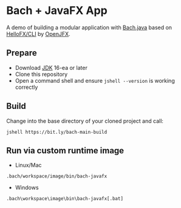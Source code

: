 # Bach + JavaFX App

A demo of building a modular application with [Bach.java] based on [HelloFX/CLI](https://github.com/openjfx/samples/tree/master/HelloFX/CLI) by [OpenJFX].

## Prepare

- Download [JDK] 16-ea or later
- Clone this repository
- Open a command shell and ensure `jshell --version` is working correctly

## Build

Change into the base directory of your cloned project and call:

```shell script
jshell https://bit.ly/bach-main-build
```

## Run via custom runtime image

- Linux/Mac
```shell script
.bach/workspace/image/bin/bach-javafx
```

- Windows
```shell script
.bach\workspace\image\bin\bach-javafx[.bat]
```


[Bach.java]: https://github.com/sormuras/bach
[JDK]: https://jdk.java.net
[OpenJFX]: https://openjfx.io
